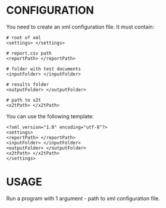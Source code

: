 CONFIGURATION
=============

You need to create an xml configuration file. It must contain:

	# root of xml
	<settings> </settings>

	# report.csv path
	<reportPath> </reportPath>

	# folder with test documents
	<inputFolder> </inputFolder>

	# results folder
	<outputFolder> </outputFolder>

	# path to x2t
	<x2tPath> </x2tPath>
	

You can use the following template:

	<?xml version="1.0" encoding="utf-8"?>
	<settings>
	<reportPath> </reportPath>
	<inputFolder> </inputFolder>
	<outputFolder> </outputFolder>
	<x2tPath> </x2tPath>
	</settings>

USAGE
=====

Run a program with 1 argument - path to xml configuration file.